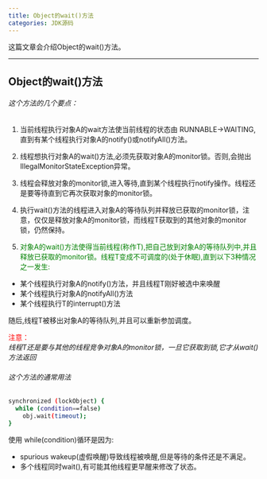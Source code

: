 ```yaml
---
title: Object的wait()方法
categories: JDK源码
---
```


这篇文章会介绍Object的wait()方法。
<!--more-->

---

## Object的wait()方法

###### 这个方法的几个要点：

1. 当前线程执行对象A的wait方法使当前线程的状态由 RUNNABLE->WAITING,直到有某个线程执行对象A的notify()或notifyAll()方法。

2. 线程想执行对象A的wait()方法,必须先获取对象A的monitor锁。否则,会抛出IllegalMonitorStateException异常。

3. 线程会释放对象的monitor锁,进入等待,直到某个线程执行notify操作。线程还是要等待直到它再次获取对象的monitor锁。

4. 执行wait()方法的线程进入对象A的等待队列并释放已获取的monitor锁，注意，仅仅是释放对象A的monitor锁，而线程T获取到的其他对象的monitor锁，仍然保持。

5. <font color=green>对象A的wait()方法使得当前线程(称作T),把自己放到对象A的等待队列中,并且释放已获取的monitor锁。线程T变成不可调度的(处于休眠),直到以下3种情况之一发生:</font>
  * 某个线程执行对象A的notify()方法，并且线程T刚好被选中来唤醒
  * 某个线程执行对象A的notifyAll()方法
  * 某个线程执行T的interrupt()方法

  随后,线程T被移出对象A的等待队列,并且可以重新参加调度。</br>

  <font color=red>注意：</font></br>
*线程T还是要与其他的线程竞争对象A的monitor锁，一旦它获取到锁,它才从wait()方法返回*


###### 这个方法的通常用法

```bash
synchronized (lockObject) {
  while (condition==false)
    obj.wait(timeout);
}
```
使用 while(condition)循环是因为:

* spurious wakeup(虚假唤醒)导致线程被唤醒,但是等待的条件还是不满足。
* 多个线程同时wait(),有可能其他线程更早醒来修改了状态。
